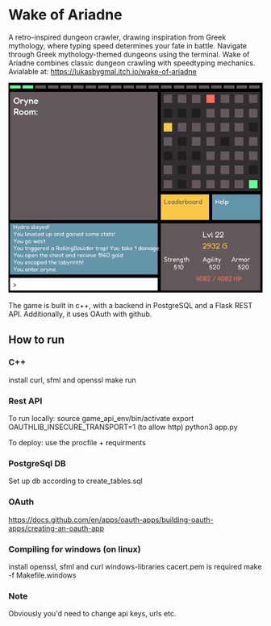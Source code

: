 # Wake of Ariadne
A retro-inspired dungeon crawler, drawing inspiration from Greek mythology, where typing speed determines your fate in battle. Navigate through Greek mythology-themed dungeons using the terminal.
Wake of Ariadne combines classic dungeon crawling with speedtyping mechanics.
Avialable at: https://lukasbygmal.itch.io/wake-of-ariadne

![Game Screenshot](readme.png)

The game is built in c++, with a backend in PostgreSQL and a Flask REST API. Additionally, it uses OAuth with github.

## How to run

### C++
install curl, sfml and openssl
make run

### Rest API
To run locally:
source game_api_env/bin/activate
export OAUTHLIB_INSECURE_TRANSPORT=1 (to allow http)
python3 app.py

To deploy:
use the procfile + requirments

### PostgreSql DB
Set up db according to create_tables.sql

### OAuth
https://docs.github.com/en/apps/oauth-apps/building-oauth-apps/creating-an-oauth-app

### Compiling for windows (on linux)
install openssl, sfml and curl windows-libraries
cacert.pem is required
make -f Makefile.windows

### Note
Obviously you'd need to change api keys, urls etc.